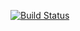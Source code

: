 [![Build Status](https://travis-ci.org/deadwhisperme/lab6.svg?branch=master)](https://travis-ci.org/deadwhiperme/lab6)
